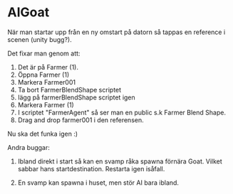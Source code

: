 # AIGoat

När man startar upp från en ny omstart på datorn så tappas en reference i scenen (unity bugg?).

Det fixar man genom att:

1. Det är på Farmer (1).
2. Öppna Farmer (1)
3. Markera Farmer001
4. Ta bort FarmerBlendShape scriptet
5. lägg på farmerBlendShape scriptet igen
6. Markera Farmer (1)
7. I scriptet "FarmerAgent" så ser man en public s.k Farmer Blend Shape.
8. Drag and drop farmer001 i den referensen.

Nu ska det funka igen :)

Andra buggar:

1. Ibland direkt i start så kan en svamp råka spawna förnära Goat. Vilket sabbar hans startdestination.
Restarta igen isåfall.

2. En svamp kan spawna i huset, men stör AI bara ibland. 
